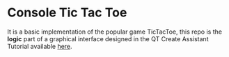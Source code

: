 # Console Tic Tac Toe

It is a basic implementation of the popular game TicTacToe, this repo is the **logic** part of a graphical interface designed in the QT Create Assistant Tutorial available [here](https://github.com/DonAurelio/graphic-tic-tac-toe).
